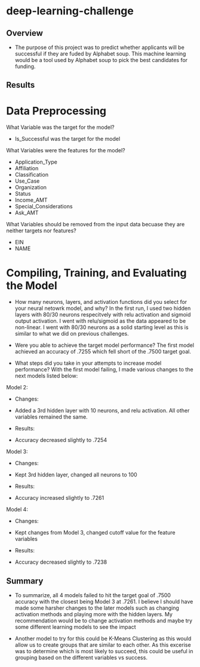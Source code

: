 # deep-learning-challenge

## Overview
* The purpose of this project was to predict whether applicants will be successful if they are fuded by Alphabet soup. This machine learning would be a tool used by Alphabet soup to pick the best candidates for funding.
## Results

# Data Preprocessing

What Variable was the target for the model? 
* Is_Successful was the target for the model

What Variables were the features for the model?
* Application_Type
* Affiliation
* Classification
* Use_Case
* Organization
* Status
* Income_AMT
* Special_Considerations
* Ask_AMT

What Variables should be removed from the input data becuase they are neither targets nor features?
* EIN
* NAME


# Compiling, Training, and Evaluating the Model

* How many neurons, layers, and activation functions did you select for your neural netowrk model, and why? 
In the first run, I used two hidden layers with 80/30 neurons respecitvely with relu activation and sigmoid output activation. I went with relu/sigmoid as the data appeared to be non-linear. I went with 80/30 neurons as a solid starting level as this is similar to what we did on previous challenges. 

* Were you able to achieve the target model performance?
The first model achieved an accuracy of .7255 which fell short of the .7500 target goal. 

* What steps did you take in your attempts to increase model performance?
With the first model failing, I made various changes to the next models listed below:

Model 2: 
- Changes: 
* Added a 3rd hidden layer with 10 neurons, and relu activation. All other variables remained the same. 
- Results: 
* Accuracy decreased slightly to .7254

Model 3: 
- Changes: 
* Kept 3rd hidden layer, changed all neurons to 100
- Results: 
* Accuracy increased slightly to .7261

Model 4: 
- Changes: 
* Kept changes from Model 3, changed cutoff value for the feature variables 
- Results: 
* Accuracy decreased slightly to .7238


## Summary

* To summarize, all 4 models failed to hit the target goal of .7500 accuracy with the closest being Model 3 at .7261. I believe I should have made some harsher changes to the later models such as changing activation methods and playing more with the hidden layers. My recommendation would be to change activation methods and maybe try some different learning models to see the impact

* Another model to try for this could be K-Means Clustering as this would allow us to create groups that are similar to each other. As this excerise was to determine which is most likely to succeed, this could be useful in grouping based on the different variables vs success.